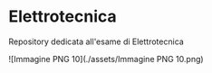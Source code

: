 # Elettrotecnica
Repository dedicata all'esame di Elettrotecnica

![Immagine PNG 10](./assets/Immagine PNG 10.png)
